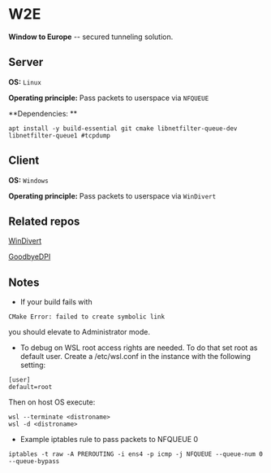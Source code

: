 # W2E

**Window to Europe** -- secured tunneling solution.

## Server

**OS:** `Linux`

**Operating principle:** Pass packets to userspace via `NFQUEUE`

**Dependencies: **

```
apt install -y build-essential git cmake libnetfilter-queue-dev libnetfilter-queue1 #tcpdump
```


## Client

**OS:** `Windows`

**Operating principle:** Pass packets to userspace via `WinDivert`



## Related repos

[WinDivert](https://github.com/basil00/WinDivert)

[GoodbyeDPI](https://github.com/ValdikSS/GoodbyeDPI)

## Notes

- If your build fails with

```
CMake Error: failed to create symbolic link
```

you should elevate to Administrator mode.



- To debug on WSL root access rights are needed. To do that set root as default user.
Create a /etc/wsl.conf in the instance with the following setting:

```
[user]
default=root
```

Then on host OS execute:

```
wsl --terminate <distroname>
wsl -d <distroname>
```

- Example iptables rule to pass packets to NFQUEUE 0

```
iptables -t raw -A PREROUTING -i ens4 -p icmp -j NFQUEUE --queue-num 0 --queue-bypass
```
